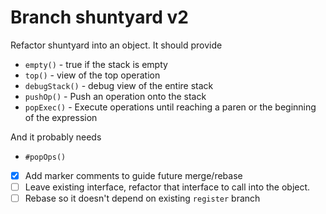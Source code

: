 # Branch shuntyard v2

Refactor shuntyard into an object. It should provide

- `empty()` - true if the stack is empty
- `top()` - view of the top operation
- `debugStack()` - debug view of the entire stack
- `pushOp()` - Push an operation onto the stack
- `popExec()` - Execute operations until reaching a paren or the beginning of the expression

And it probably needs

- `#popOps()`

-  [X]  Add marker comments to guide future merge/rebase
-  [ ]  Leave existing interface, refactor that interface to call into the object.
-  [ ]  Rebase so it doesn't depend on existing `register` branch 